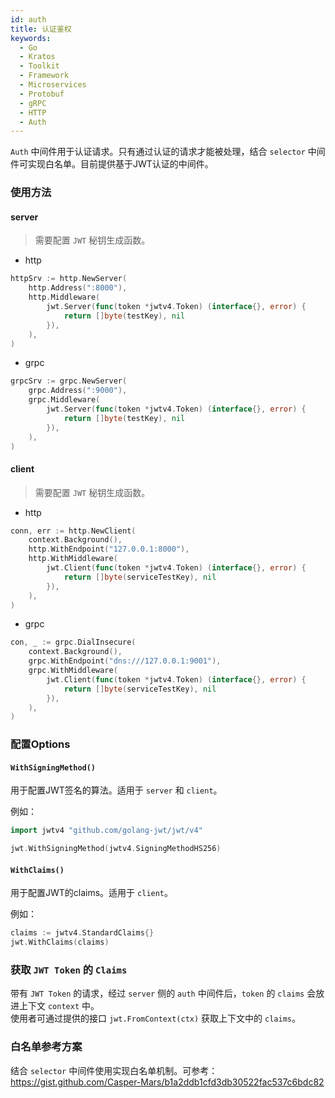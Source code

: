 ```yaml
---
id: auth
title: 认证鉴权
keywords:
  - Go
  - Kratos
  - Toolkit
  - Framework
  - Microservices
  - Protobuf
  - gRPC
  - HTTP
  - Auth
---
```


`Auth` 中间件用于认证请求。只有通过认证的请求才能被处理，结合 `selector` 中间件可实现白名单。目前提供基于JWT认证的中间件。

### 使用方法

#### server

> 需要配置 `JWT` 秘钥生成函数。

- http

```go
httpSrv := http.NewServer(
	http.Address(":8000"),
	http.Middleware(
		jwt.Server(func(token *jwtv4.Token) (interface{}, error) {
			return []byte(testKey), nil
		}),
	),
)
```

- grpc

```go
grpcSrv := grpc.NewServer(
	grpc.Address(":9000"),
	grpc.Middleware(
		jwt.Server(func(token *jwtv4.Token) (interface{}, error) {
			return []byte(testKey), nil
		}),
	),
)
```

#### client

> 需要配置 `JWT` 秘钥生成函数。

- http

```go
conn, err := http.NewClient(
	context.Background(),
	http.WithEndpoint("127.0.0.1:8000"),
	http.WithMiddleware(
		jwt.Client(func(token *jwtv4.Token) (interface{}, error) {
			return []byte(serviceTestKey), nil
		}),
	),
)
```

- grpc

```go
con, _ := grpc.DialInsecure(
	context.Background(),
	grpc.WithEndpoint("dns:///127.0.0.1:9001"),
	grpc.WithMiddleware(
		jwt.Client(func(token *jwtv4.Token) (interface{}, error) {
			return []byte(serviceTestKey), nil
		}),
	),
)
```

### 配置Options

#### `WithSigningMethod()`

用于配置JWT签名的算法。适用于 `server` 和 `client`。

例如：

```go
import jwtv4 "github.com/golang-jwt/jwt/v4"

jwt.WithSigningMethod(jwtv4.SigningMethodHS256)
```

#### `WithClaims()`

用于配置JWT的claims。适用于 `client`。

例如：

```go
claims := jwtv4.StandardClaims{}
jwt.WithClaims(claims)
```

### 获取 `JWT Token` 的 `Claims`

带有 `JWT Token` 的请求，经过 `server` 侧的 `auth` 中间件后，`token` 的 `claims` 会放进上下文 `context` 中。  
使用者可通过提供的接口 `jwt.FromContext(ctx)` 获取上下文中的 `claims`。

### 白名单参考方案

结合 `selector` 中间件使用实现白名单机制。可参考：https://gist.github.com/Casper-Mars/b1a2ddb1cfd3db30522fac537c6bdc82

